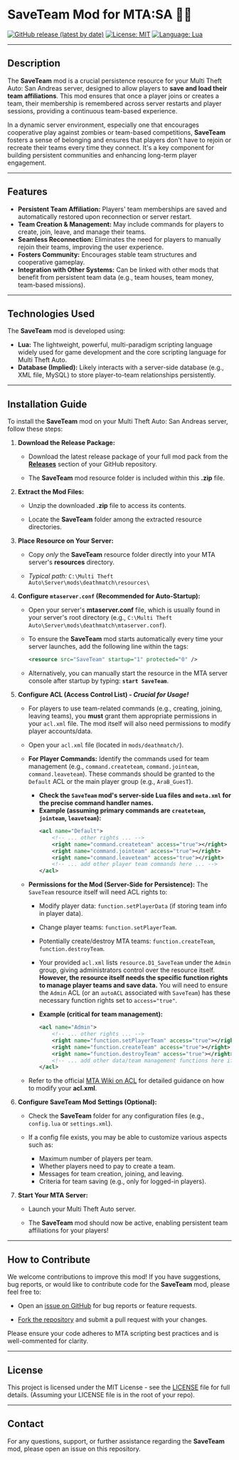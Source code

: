 # SaveTeam Mod for MTA:SA 💾👥

[![GitHub release (latest by date)](https://img.shields.io/github/v/release/Maniseniler/PackZombieMTA)](https://github.com/Maniseniler/PackZombieMTA/releases/latest)
[![License: MIT](https://img.shields.io/badge/License-MIT-yellow.svg)](https://opensource.org/licenses/MIT)
[![Language: Lua](https://img.shields.io/badge/Language-Lua-blue?logo=lua)](https://www.lua.org/)

---

## **Description**

The **SaveTeam** mod is a crucial persistence resource for your Multi Theft Auto: San Andreas server, designed to allow players to **save and load their team affiliations**. This mod ensures that once a player joins or creates a team, their membership is remembered across server restarts and player sessions, providing a continuous team-based experience.

In a dynamic server environment, especially one that encourages cooperative play against zombies or team-based competitions, **SaveTeam** fosters a sense of belonging and ensures that players don't have to rejoin or recreate their teams every time they connect. It's a key component for building persistent communities and enhancing long-term player engagement.

---

## **Features**

* **Persistent Team Affiliation:** Players' team memberships are saved and automatically restored upon reconnection or server restart.
* **Team Creation & Management:** May include commands for players to create, join, leave, and manage their teams.
* **Seamless Reconnection:** Eliminates the need for players to manually rejoin their teams, improving the user experience.
* **Fosters Community:** Encourages stable team structures and cooperative gameplay.
* **Integration with Other Systems:** Can be linked with other mods that benefit from persistent team data (e.g., team houses, team money, team-based missions).

---

## **Technologies Used**

The **SaveTeam** mod is developed using:

* **Lua:** The lightweight, powerful, multi-paradigm scripting language widely used for game development and the core scripting language for Multi Theft Auto.
* **Database (Implied):** Likely interacts with a server-side database (e.g., XML file, MySQL) to store player-to-team relationships persistently.

---

## **Installation Guide**

To install the **SaveTeam** mod on your Multi Theft Auto: San Andreas server, follow these steps:

1.  **Download the Release Package:**

    * Download the latest release package of your full mod pack from the [**Releases**](https://github.com/Maniseniler/PackZombieMTA/releases) section of your GitHub repository.

    * The **SaveTeam** mod resource folder is included within this **.zip** file.

2.  **Extract the Mod Files:**

    * Unzip the downloaded **.zip** file to access its contents.

    * Locate the **SaveTeam** folder among the extracted resource directories.

3.  **Place Resource on Your Server:**

    * Copy *only* the **SaveTeam** resource folder directly into your MTA server's **resources** directory.

    * *Typical path:* `C:\Multi Theft Auto\Server\mods\deathmatch\resources\`

4.  **Configure `mtaserver.conf` (Recommended for Auto-Startup):**

    * Open your server's **mtaserver.conf** file, which is usually found in your server's root directory (e.g., `C:\Multi Theft Auto\Server\mods\deathmatch\mtaserver.conf`).

    * To ensure the **SaveTeam** mod starts automatically every time your server launches, add the following line within the **<server>** tags:

        ```xml
        <resource src="SaveTeam" startup="1" protected="0" />
        ```

    * Alternatively, you can manually start the resource in the MTA server console after startup by typing: **`start SaveTeam`**.

5.  **Configure ACL (Access Control List) - **_Crucial for Usage!_****

    * For players to use team-related commands (e.g., creating, joining, leaving teams), you **must** grant them appropriate permissions in your `acl.xml` file. The mod itself will also need permissions to modify player accounts/data.

    * Open your `acl.xml` file (located in `mods/deathmatch/`).

    * **For Player Commands:** Identify the commands used for team management (e.g., `command.createteam`, `command.jointeam`, `command.leaveteam`). These commands should be granted to the `Default` ACL or the main player group (e.g., `AraB_GuesT`).
        * **Check the `SaveTeam` mod's server-side Lua files and `meta.xml` for the precise command handler names.**
        * **Example (assuming primary commands are `createteam`, `jointeam`, `leaveteam`):**
            ```xml
            <acl name="Default">
                <!-- ... other rights ... -->
                <right name="command.createteam" access="true"></right>
                <right name="command.jointeam" access="true"></right>
                <right name="command.leaveteam" access="true"></right>
                <!-- ... add other player team commands here ... -->
            </acl>
            ```

    * **Permissions for the Mod (Server-Side for Persistence):** The `SaveTeam` resource itself will need ACL rights to:
        * Modify player data: `function.setPlayerData` (if storing team info in player data).
        * Change player teams: `function.setPlayerTeam`.
        * Potentially create/destroy MTA teams: `function.createTeam`, `function.destroyTeam`.

        * Your provided `acl.xml` lists `resource.D1_SaveTeam` under the `Admin` group, giving administrators control over the resource itself. **However, the resource itself needs the specific function rights to manage player teams and save data.** You will need to ensure the `Admin` ACL (or an `autoACL` associated with `SaveTeam`) has these necessary function rights set to `access="true"`.
        * **Example (critical for team management):**
            ```xml
            <acl name="Admin">
                <!-- ... other rights ... -->
                <right name="function.setPlayerTeam" access="true"></right>
                <right name="function.createTeam" access="true"></right>
                <right name="function.destroyTeam" access="true"></right>
                <!-- ... add other data/team management functions here if your mod uses them ... -->
            </acl>
            ```

    * Refer to the official [MTA Wiki on ACL](https://wiki.multitheftauto.com/wiki/ACL) for detailed guidance on how to modify your **acl.xml**.

6.  **Configure SaveTeam Mod Settings (Optional):**

    * Check the **SaveTeam** folder for any configuration files (e.g., `config.lua` or `settings.xml`).

    * If a config file exists, you may be able to customize various aspects such as:
        * Maximum number of players per team.
        * Whether players need to pay to create a team.
        * Messages for team creation, joining, and leaving.
        * Criteria for team saving (e.g., only for logged-in players).

7.  **Start Your MTA Server:**

    * Launch your Multi Theft Auto server.

    * The **SaveTeam** mod should now be active, enabling persistent team affiliations for your players!

---

## **How to Contribute**

We welcome contributions to improve this mod! If you have suggestions, bug reports, or would like to contribute code for the **SaveTeam** mod, please feel free to:

* Open an [issue on GitHub](https://github.com/Maniseniler/PackZombieMTA/issues) for bug reports or feature requests.

* [Fork the repository](https://github.com/Maniseniler/PackZombieMTA/fork) and submit a pull request with your changes.

Please ensure your code adheres to MTA scripting best practices and is well-commented for clarity.

---

## **License**

This project is licensed under the MIT License - see the [LICENSE](https://github.com/Maniseniler/PackZombieMTA/blob/main/LICENSE) file for full details. (Assuming your LICENSE file is in the root of your repo).

---

## **Contact**

For any questions, support, or further assistance regarding the **SaveTeam** mod, please open an issue on this repository.
